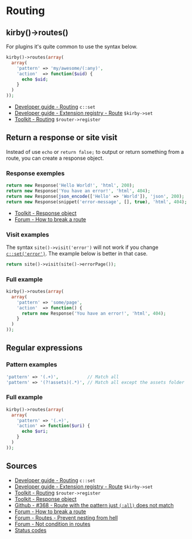 # Routing

## kirby()->routes()

For plugins it's quite common to use the syntax below.

```php
kirby()->routes(array(
  array(
    'pattern' => 'my/awesome/(:any)',
    'action'  => function($uid) {
      echo $uid;
    }
  )
));
```

- [Developer guide - Routing](https://getkirby.com/docs/developer-guide/advanced/routing) `c::set`
- [Developer guide - Extension registry - Route](https://getkirby.com/docs/developer-guide/plugins/registry) `$kirby->set`
- [Toolkit - Routing](https://getkirby.com/docs/developer-guide/toolkit/routing) `$router->register`

## Return a response or site visit

Instead of use `echo` or `return false;` to output or return something from a route, you can create a response object.

### Response exemples

```php
return new Response('Hello World!', 'html', 200);
return new Response('You have an error!', 'html', 404);
return new Response(json_encode(['Hello' => 'World']), 'json', 200);
return new Response(snippet('error-message', [], true), 'html', 404);
```

- [Toolkit - Response object](https://getkirby.com/docs/toolkit/api#response)
- [Forum - How to break a route](https://forum.getkirby.com/t/how-do-you-prefer-to-break-a-route/6518/1)

### Visit examples

The syntax `site()->visit('error')` will not work if you change [`c::set('error')`](https://getkirby.com/docs/cheatsheet/options/error). The example below is better in that case.

```php
return site()->visit(site()->errorPage());
```

### Full example

```php
kirby()->routes(array(
  array(
    'pattern' => 'some/page',
    'action'  => function() {
      return new Response('You have an error!', 'html', 404);
    }
  )
));
```

## Regular expressions

### Pattern examples

```php
'pattern' => '(.+)',           // Match all
'pattern' => '(?!assets)(.*)', // Match all except the assets folder
```

### Full example

```php
kirby()->routes(array(
  array(
    'pattern' => '(.+)',
    'action' => function($uri) {
      echo $uri;
    }
  )
));
```

## Sources

- [Developer guide - Routing](https://getkirby.com/docs/developer-guide/advanced/routing) `c::set`
- [Developer guide - Extension registry - Route](https://getkirby.com/docs/developer-guide/plugins/registry) `$kirby->set`
- [Toolkit - Routing](https://getkirby.com/docs/developer-guide/toolkit/routing) `$router->register`
- [Toolkit - Response object](https://getkirby.com/docs/toolkit/api#response)
- [Github - #368 - Route with the pattern just `(:all)` does not match](https://github.com/getkirby/kirby/issues/368)
- [Forum - How to break a route](https://forum.getkirby.com/t/how-do-you-prefer-to-break-a-route/6518/1)
- [Forum - Routes - Prevent nesting from hell](https://forum.getkirby.com/t/routes-prevent-nesting-from-hell/3304)
- [Forum - Not condition in routes](https://forum.getkirby.com/t/not-condition-in-regex-in-routes/6335)
- [Status codes](https://httpstatuses.com/)
